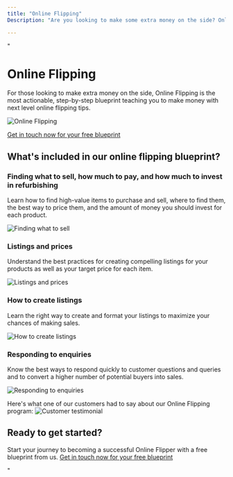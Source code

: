 ```yaml
---
title: "Online Flipping"
Description: "Are you looking to make some extra money on the side? Online Flipping is the perfect way to do just that. Learn the ins and outs from experts and take away valuable tips and tricks to maximize your profits. Unlock the power of Online Flipping and get started today!"

---
```


"<h1>Online Flipping</h1>
<p>For those looking to make extra money on the side, Online Flipping is the most actionable, step-by-step blueprint teaching you to make money with next level online flipping tips.</p> 

<img src="online_flipping_img.jpg" alt="Online Flipping"/> 

<a class="btn btn-primary" href="/contact">Get in touch now for your free blueprint</a>

<h2>What's included in our online flipping blueprint?</h2> 

<h3>Finding what to sell, how much to pay, and how much to invest in refurbishing</h3>
<p>Learn how to find high-value items to purchase and sell, where to find them, the best way to price them, and the amount of money you should invest for each product.</p>
<img src="finding_what_to_sell_img.png" alt="Finding what to sell"/> 

<h3>Listings and prices</h3>
<p>Understand the best practices for creating compelling listings for your products as well as your target price for each item.</p>
<img src="listing_prices_img.png" alt="Listings and prices"/> 

<h3>How to create listings</h3>
<p>Learn the right way to create and format your listings to maximize your chances of making sales.</p>
<img src="listing_creation_img.png" alt="How to create listings"/> 

<h3>Responding to enquiries</h3>
<p>Know the best ways to respond quickly to customer questions and queries and to convert a higher number of potential buyers into sales.</p>
<img src="customer_enquiries_img.png" alt="Responding to enquiries"/> 

<p>Here's what one of our customers had to say about our Online Flipping program: <img src="customer_testimonial_img.png" alt="Customer testimonial"/></p>

<h2>Ready to get started?</h2>
<p>Start your journey to becoming a successful Online Flipper with a free blueprint from us. <a class="btn btn-primary" href="/contact">Get in touch now for your free blueprint</a></p>"